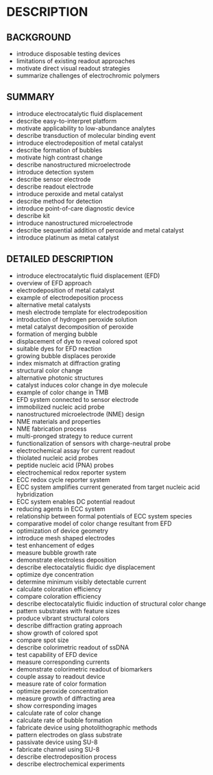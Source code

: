 # DESCRIPTION

## BACKGROUND

- introduce disposable testing devices
- limitations of existing readout approaches
- motivate direct visual readout strategies
- summarize challenges of electrochromic polymers

## SUMMARY

- introduce electrocatalytic fluid displacement
- describe easy-to-interpret platform
- motivate applicability to low-abundance analytes
- describe transduction of molecular binding event
- introduce electrodeposition of metal catalyst
- describe formation of bubbles
- motivate high contrast change
- describe nanostructured microelectrode
- introduce detection system
- describe sensor electrode
- describe readout electrode
- introduce peroxide and metal catalyst
- describe method for detection
- introduce point-of-care diagnostic device
- describe kit
- introduce nanostructured microelectrode
- describe sequential addition of peroxide and metal catalyst
- introduce platinum as metal catalyst

## DETAILED DESCRIPTION

- introduce electrocatalytic fluid displacement (EFD)
- overview of EFD approach
- electrodeposition of metal catalyst
- example of electrodeposition process
- alternative metal catalysts
- mesh electrode template for electrodeposition
- introduction of hydrogen peroxide solution
- metal catalyst decomposition of peroxide
- formation of merging bubble
- displacement of dye to reveal colored spot
- suitable dyes for EFD reaction
- growing bubble displaces peroxide
- index mismatch at diffraction grating
- structural color change
- alternative photonic structures
- catalyst induces color change in dye molecule
- example of color change in TMB
- EFD system connected to sensor electrode
- immobilized nucleic acid probe
- nanostructured microelectrode (NME) design
- NME materials and properties
- NME fabrication process
- multi-pronged strategy to reduce current
- functionalization of sensors with charge-neutral probe
- electrochemical assay for current readout
- thiolated nucleic acid probes
- peptide nucleic acid (PNA) probes
- electrochemical redox reporter system
- ECC redox cycle reporter system
- ECC system amplifies current generated from target nucleic acid hybridization
- ECC system enables DC potential readout
- reducing agents in ECC system
- relationship between formal potentials of ECC system species
- comparative model of color change resultant from EFD
- optimization of device geometry
- introduce mesh shaped electrodes
- test enhancement of edges
- measure bubble growth rate
- demonstrate electroless deposition
- describe electocatalytic fluidic dye displacement
- optimize dye concentration
- determine minimum visibly detectable current
- calculate coloration efficiency
- compare coloration efficiency
- describe electocatalytic fluidic induction of structural color change
- pattern substrates with feature sizes
- produce vibrant structural colors
- describe diffraction grating approach
- show growth of colored spot
- compare spot size
- describe colorimetric readout of ssDNA
- test capability of EFD device
- measure corresponding currents
- demonstrate colorimetric readout of biomarkers
- couple assay to readout device
- measure rate of color formation
- optimize peroxide concentration
- measure growth of diffracting area
- show corresponding images
- calculate rate of color change
- calculate rate of bubble formation
- fabricate device using photolithographic methods
- pattern electrodes on glass substrate
- passivate device using SU-8
- fabricate channel using SU-8
- describe electrodeposition process
- describe electrochemical experiments

